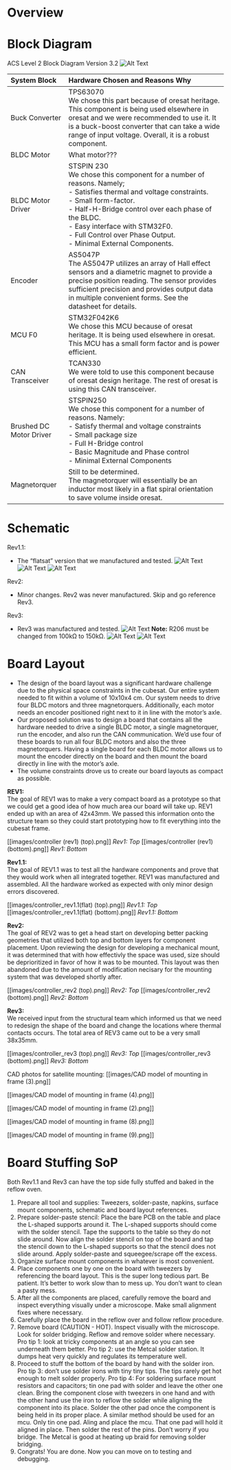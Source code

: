 # Overview
# Block Diagram
ACS Level 2 Block Diagram Version 3.2
![Alt Text](https://github.com/oresat/oresat-acs-board/blob/master/ACS%20level%202%20block%20diagram%203.2.png)

| **System Block** | **Hardware Chosen and Reasons Why** |
| :---           | :---                          |
| Buck Converter | TPS63070 <br/>We chose this part because of oresat heritage. This component is being used elsewhere in oresat and we were recommended to use it. It is a buck-boost converter that can take a wide range of input voltage. Overall, it is a robust component. |
| BLDC Motor | What motor??? |
| BLDC Motor Driver | STSPIN 230 <br/>We chose this component for a number of reasons. Namely;  <br/> - Satisfies thermal and voltage constraints. <br/> - Small form-factor. <br/> - Half-H-Bridge control over each phase of the BLDC. <br/> - Easy interface with STM32F0. <br/> - Full Control over Phase Output. <br/> - Minimal External Components. | 
| Encoder | AS5047P <br/>The AS5047P utilizes an array of Hall effect sensors and a diametric magnet to provide a precise position reading. The sensor provides sufficient precision and provides output data in multiple convenient forms. See the datasheet for details. |
| MCU F0 | STM32F042K6 <br/>We chose this MCU because of oresat heritage. It is being used elsewhere in oresat. This MCU has a small form factor and is power efficient. | 
| CAN Transceiver | TCAN330 <br/>We were told to use this component because of oresat design heritage. The rest of oresat is using this CAN transceiver. |
| Brushed DC Motor Driver | STSPIN250 <br/> We chose this component for a number of reasons. Namely: <br/> - Satisfy thermal and voltage constraints <br/> - Small package size <br/> - Full H-Bridge control <br/> - Basic Magnitude and Phase control <br/> - Minimal External Components | 
| Magnetorquer | Still to be determined. <br/> The magnetorquer will essentially be an inductor most likely in a flat spiral orientation to save volume inside oresat. |

# Schematic
Rev1.1:
* The “flatsat” version that we manufactured and tested.
![Alt Text](https://github.com/oresat/oresat-acs-board/blob/master/Board%20Schematic%20PDFs%20%26%20images/Schematic%20rev1.1%20(page%201).PNG)
![Alt Text](https://github.com/oresat/oresat-acs-board/blob/master/Board%20Schematic%20PDFs%20%26%20images/Schematic%20rev1.1%20(page%202).PNG)
![Alt Text](https://github.com/oresat/oresat-acs-board/blob/master/Board%20Schematic%20PDFs%20%26%20images/Schematic%20rev1.1%20(page%203).PNG)

Rev2:
* Minor changes. Rev2 was never manufactured. Skip and go reference Rev3.
 
Rev3:
* Rev3 was manufactured and tested.
![Alt Text](https://github.com/oresat/oresat-acs-board/blob/master/Board%20Schematic%20PDFs%20%26%20images/Schematic%20rev3%20(page%201).PNG)
**Note:** R206 must be changed from 100kΩ to 150kΩ.
![Alt Text](https://github.com/oresat/oresat-acs-board/blob/master/Board%20Schematic%20PDFs%20%26%20images/Schematic%20rev3%20(page%202).PNG)
![Alt Text](https://github.com/oresat/oresat-acs-board/blob/master/Board%20Schematic%20PDFs%20%26%20images/Schematic%20rev3%20(page%203).PNG)

# Board Layout
* The design of the board layout was a significant hardware challenge due to the physical space constraints in the cubesat. Our entire system needed to fit within a volume of 10x10x4 cm. Our system needs to drive four BLDC motors and three magnetorquers. Additionally, each motor needs an encoder positioned right next to it in line with the motor’s axle. 
* Our proposed solution was to design a board that contains all the hardware needed to drive a single BLDC motor, a single magnetorquer, run the encoder, and also run the CAN communication. We’d use four of these boards to run all four BLDC motors and also the three magnetorquers. Having a single board for each BLDC motor allows us to mount the encoder directly on the board and then mount the board directly in line with the motor’s axle.
* The volume constraints drove us to create our board layouts as compact as possible.

**REV1:** <br/>The goal of REV1 was to make a very compact board as a prototype so that we could get a good idea of how much area our board will take up. REV1 ended up with an area of 42x43mm. We passed this information onto the structure team so they could start prototyping how to fit everything into the cubesat frame.

[[images/controller (rev1) (top).png]]
_Rev1: Top_
[[images/controller (rev1) (bottom).png]]
_Rev1: Bottom_

**Rev1.1:** <br/>The goal of REV1.1 was to test all the hardware components and prove that they would work when all integrated together. REV1 was manufactured and assembled. All the hardware worked as expected with only minor design errors discovered.

[[images/controller_rev1.1(flat) (top).png]]
_Rev1.1: Top_
[[images/controller_rev1.1(flat) (bottom).png]]
_Rev1.1: Bottom_

**Rev2:** <br/>The goal of REV2 was to get a head start on developing better packing geometries that utilized both top and bottom layers for component placement. Upon reviewing the design for developing a mechanical mount, it was determined that with how effectivly the space was used, size should be deprioritized in favor of how it was to be mounted. This layout was then abandoned due to the amount of modification necisary for the mounting system that was developed shortly after.

[[images/controller_rev2 (top).png]]
_Rev2: Top_
[[images/controller_rev2 (bottom).png]]
_Rev2: Bottom_

**Rev3:** <br/>We received input from the structural team which informed us that we need to redesign the shape of the board and change the locations where thermal contacts occurs. The total area of REV3 came out to be a very small 38x35mm. 

[[images/controller_rev3 (top).png]]
_Rev3: Top_
[[images/controller_rev3 (bottom).png]]
_Rev3: Bottom_ 

CAD photos for satellite mounting: 
[[images/CAD model of mounting in frame (3).png]]

[[images/CAD model of mounting in frame (4).png]]

[[images/CAD model of mounting in frame (2).png]]

[[images/CAD model of mounting in frame (8).png]]

[[images/CAD model of mounting in frame (9).png]]

# Board Stuffing SoP

Both Rev1.1 and Rev3 can have the top side fully stuffed and baked in the reflow oven.
1. Prepare all tool and supplies: Tweezers, solder-paste, napkins, surface mount components, schematic and board layout references.
2. Prepare solder-paste stencil: Place the bare PCB on the table and place the L-shaped supports around it. The L-shaped supports should come with the solder stencil. Tape the supports to the table so they do not slide around. Now align the solder stencil on top of the board and tap the stencil down to the L-shaped supports so that the stencil does not slide around. Apply solder-paste and squeegee/scrape off the excess.
3. Organize surface mount components in whatever is most convenient.
4. Place components one by one on the board with tweezers by referencing the board layout. This is the super long tedious part. Be patient. It’s better to work slow than to mess up. You don’t want to clean a pasty mess.
5. After all the components are placed, carefully remove the board and inspect everything visually under a microscope. Make small alignment fixes where necessary.
6. Carefully place the board in the reflow over and follow reflow procedure.
7. Remove board (CAUTION - HOT). Inspect visually with the microscope. Look for solder bridging. Reflow and remove solder where necessary. Pro tip 1: look at tricky components at an angle so you can see underneath them better. Pro tip 2: use the Metcal solder station. It dumps heat very quickly and regulates its temperature well.
8. Proceed to stuff the bottom of the board by hand with the solder iron. Pro tip 3: don’t use solder irons with tiny tiny tips. The tips rarely get hot enough to melt solder properly. Pro tip 4: For soldering surface mount resistors and capacitors; tin one pad with solder and leave the other one clean. Bring the component close with tweezers in one hand and with the other hand use the iron to reflow the solder while aligning the component into its place. Solder the other pad once the component is being held in its proper place. A similar method should be used for an mcu. Only tin one pad. Aling and place the mcu. That one pad will hold it aligned in place. Then solder the rest of the pins. Don’t worry if you bridge. The Metcal is good at heating up braid for removing solder bridging.
9. Congrats! You are done. Now you can move on to testing and debugging.

